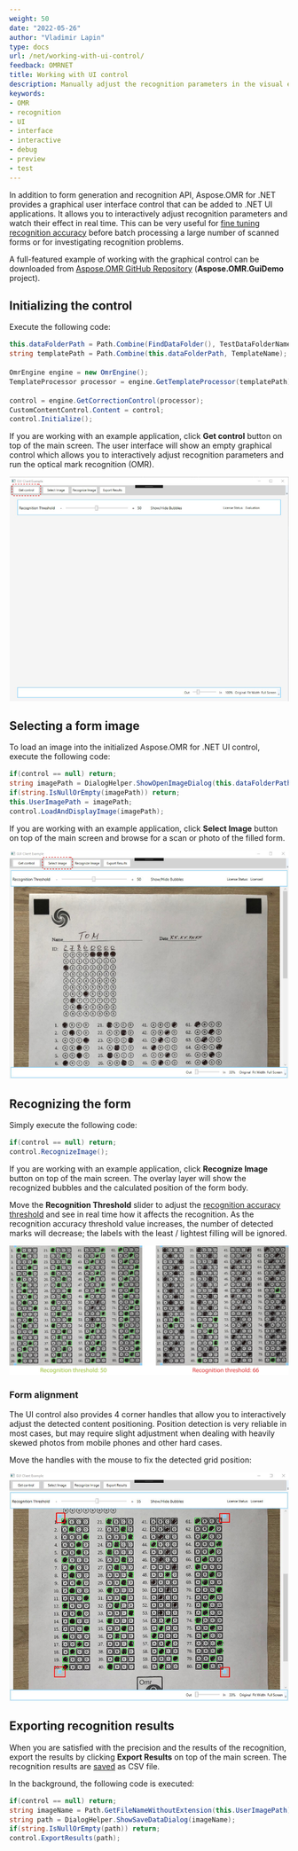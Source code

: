 ```yaml
---
weight: 50
date: "2022-05-26"
author: "Vladimir Lapin"
type: docs
url: /net/working-with-ui-control/
feedback: OMRNET
title: Working with UI control
description: Manually adjust the recognition parameters in the visual editor and watch their effect in real time.
keywords:
- OMR
- recognition
- UI
- interface
- interactive
- debug
- preview
- test
---
```


In addition to form generation and recognition API, Aspose.OMR for .NET provides a graphical user interface control that can be added to .NET UI applications. It allows you to interactively adjust recognition parameters and watch their effect in real time. This can be very useful for [fine tuning recognition accuracy](/omr/net/recognition/accuracy-threshold/) before batch processing a large number of scanned forms or for investigating recognition problems.

A full-featured example of working with the graphical control can be downloaded from [Aspose.OMR GitHub Repository](https://github.com/aspose-omr/Aspose.OMR-for-.NET) (**Aspose.OMR.GuiDemo** project).

## Initializing the control

Execute the following code:

```csharp
this.dataFolderPath = Path.Combine(FindDataFolder(), TestDataFolderName);
string templatePath = Path.Combine(this.dataFolderPath, TemplateName);

OmrEngine engine = new OmrEngine();
TemplateProcessor processor = engine.GetTemplateProcessor(templatePath);

control = engine.GetCorrectionControl(processor);
CustomContentControl.Content = control;
control.Initialize();
```

If you are working with an example application, click **Get control** button on top of the main screen. The user interface will show an empty graphical control which allows you to interactively adjust recognition parameters and run the optical mark recognition (OMR).

![Initialized Aspose.OMR for .NET graphical user interface control](omr-ui-control-init.png)

## Selecting a form image

To load an image into the initialized Aspose.OMR for .NET UI control, execute the following code:

```csharp
if(control == null) return;
string imagePath = DialogHelper.ShowOpenImageDialog(this.dataFolderPath);
if(string.IsNullOrEmpty(imagePath)) return;
this.UserImagePath = imagePath;
control.LoadAndDisplayImage(imagePath);
```

If you are working with an example application, click **Select Image** button on top of the main screen and browse for a scan or photo of the filled form.

![Selecting a form image for recognition](omr-ui-control-load-image.png)

## Recognizing the form

Simply execute the following code:

```csharp
if(control == null) return;
control.RecognizeImage();
```

If you are working with an example application, click **Recognize Image** button on top of the main screen. The overlay layer will show the recognized bubbles and the calculated position of the form body.

Move the **Recognition Threshold** slider to adjust the [recognition accuracy threshold](/omr/net/recognition/accuracy-threshold/) and see in real time how it affects the recognition. As the recognition accuracy threshold value increases, the number of detected marks will decrease; the labels with the least / lightest filling will be ignored.

![Effect of recognition accuracy threshold](recognition-accuracy-threshold.png)

### Form alignment

The UI control also provides 4 corner handles that allow you to interactively adjust the detected content positioning. Position detection is very reliable in most cases, but may require slight adjustment when dealing with heavily skewed photos from mobile phones and other hard cases.

Move the handles with the mouse to fix the detected grid position:

![Fine tuning content alignment](positioning.png)

## Exporting recognition results

When you are satisfied with the precision and the results of the recognition, export the results by clicking **Export Results** on top of the main screen. The recognition results are [saved](/omr/net/recognition/save/) as CSV file.

In the background, the following code is executed:

```csharp
if(control == null) return;
string imageName = Path.GetFileNameWithoutExtension(this.UserImagePath);
string path = DialogHelper.ShowSaveDataDialog(imageName);
if(string.IsNullOrEmpty(path)) return;
control.ExportResults(path);
```
